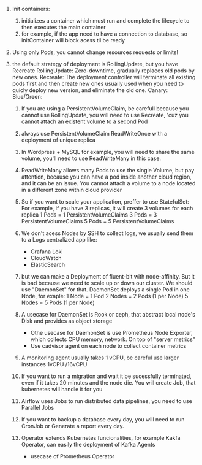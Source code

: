 1. Init containers:
    1. initializes a container which must run and complete the lifecycle to then executes the main container
    2. for example, if the app need to have a connection to database, so initContainer will block acess til be ready 

2. Using only Pods, you cannot change resources requests or limits!

3. the default strategy of deployment is RollingUpdate, but you have Recreate
    RollingUpdate: Zero-downtime, gradually replaces old pods by new ones. 
    Recreate: The deployment controller will terminate all existing pods first and then create new ones
        usually used when you need to quicly deploy new version, and eliminate the old one.
    Canary:
    Blue/Green: 

    1. If you are using a PersistentVolumeClaim, be carefull because you cannot use RollingUpdate, you will need to use Recreate, 'cuz you cannot attach an existent volume to a second Pod

    2. always use PersistentVolumeClaim ReadWriteOnce with a deployment of unique replica

    3. In Wordpress + MySQL for example, you will need to share the same volume, you'll need to use ReadWriteMany in this case.

    4. ReadWriteMany allows many Pods to use the single Volume, but pay attention, because you can have a pod inside another cloud region, and it can be an issue.
        You cannot attach a volume to a node located in a different zone within cloud provider

    5. So if you want to scale your application, preffer to use StatefulSet:
        For example, if you have 3 replicas, it will create 3 volumes for each replica
            1 Pods = 1 PersistentVolumeClaims
            3 Pods = 3 PersistentVolumeClaims
            5 Pods = 5 PersistentVolumeClaims

    6. We don't acess Nodes by SSH to collect logs, we usually send them to a Logs centralized app like:
        - Grafana Loki
        - CloudWatch
        - ElasticSearch

    7. but we can make a Deployment of fluent-bit with node-affinity. But it is bad because we need to scale up or down our cluster. We should use "DaemonSet" for that.
        DaemonSet deploys a single Pod in one Node, for exaple:
            1 Node = 1 Pod
            2 Nodes = 2 Pods (1 per Node)
            5 Nodes = 5 Pods (1 per Node)

    8. A usecase for DaemonSet is Rook or ceph, that abstract local node's Disk and provides as object storage 
        - Othe usecase for DaemonSet is use Prometheus Node Exporter, which collects CPU memory, network. On top of
        "server metrics"
        - Use cadvisor agent on each node to collect container metrics

    9. A monitoring agent usually takes 1 vCPU, be careful use larger instances 1vCPU /16vCPU

    10. If you want to run a migration and wait it be sucessfully terminated, even if it takes 20 minutes and the node die. You will create Job, that kubernetes will handle it for you

    11. Airflow uses Jobs to run distributed data pipelines, you need to use Parallel Jobs

    12. If you want to backup a database every day, you will need to run CronJob
        or Generate a report every day.

    13. Operator extends Kubernetes funcionalities, for example Kakfa Operator, can easily the deployment of Kafka Agents
        - usecase of Prometheus Operator

